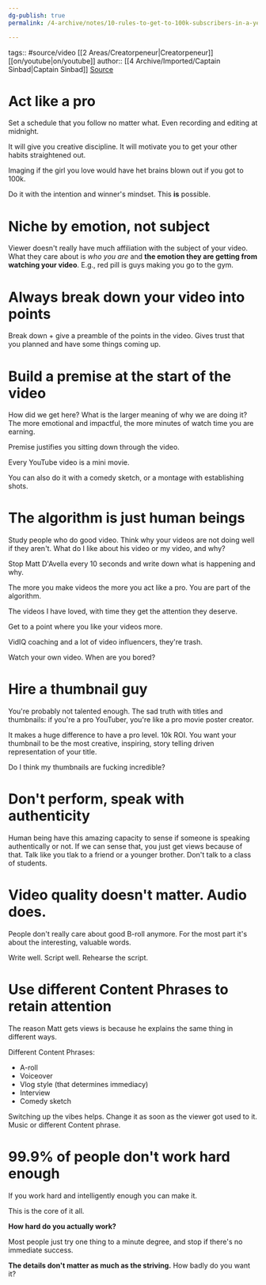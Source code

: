 ```yaml
---
dg-publish: true
permalink: /4-archive/notes/10-rules-to-get-to-100k-subscribers-in-a-year-captain-sinbad/

---
```


tags:: #source/video [[2 Areas/Creatorpeneur\|Creatorpeneur]] [[on/youtube\|on/youtube]]
author:: [[4 Archive/Imported/Captain Sinbad\|Captain Sinbad]]
[Source](https://www.youtube.com/watch?v=lwz_4D8T-kg)

# Act like a pro
Set a schedule that you follow no matter what. Even recording and editing at midnight.

It will give you creative discipline. It will motivate you to get your other habits straightened out.

Imaging if the girl you love would have het brains blown out if you got to 100k.

Do it with the intention and winner's mindset. This **is** possible.

# Niche by emotion, not subject
Viewer doesn't really have much affiliation with the subject of your video. What they care about is *who you are* and **the emotion they are getting from watching your video**. E.g., red pill is guys making you go to the gym.

# Always break down your video into points
Break down + give a preamble of the points in the video. Gives trust that you planned and have some things coming up.

# Build a premise at the start of the video
How did we get here? What is the larger meaning of why we are doing it? The more emotional and impactful, the more minutes of watch time you are earning.

Premise justifies you sitting down through the video.

Every YouTube video is a mini movie. 

You can also do it with a comedy sketch, or a montage with establishing shots.

# The algorithm is just human beings
Study people who do good video. Think why your videos are not doing well if they aren't. What do I like about his video or my video, and why?

Stop Matt D'Avella every 10 seconds and write down what is happening and why.

The more you make videos the more you act like a pro. You are part of the algorithm.

The videos I have loved, with time they get the attention they deserve.

Get to a point where you like your videos more.

VidIQ coaching and a lot of video influencers, they're trash.

Watch your own video. When are you bored?

# Hire a thumbnail guy
You're probably not talented enough. The sad truth with titles and thumbnails: if you're a pro YouTuber, you're like a pro movie poster creator.

It makes a huge difference to have a pro level. 10k ROI. You want your thumbnail to be the most creative, inspiring, story telling driven representation of your title.

Do I think my thumbnails are fucking incredible?

# Don't perform, speak with authenticity
Human being have this amazing capacity to sense if someone is speaking authentically or not. If we can sense that, you just get views because of that. Talk like you tlak to a friend or a younger brother. Don't talk to a class of students.

# Video quality doesn't matter. Audio does.
People don't really care about good B-roll anymore. For the most part it's about the interesting, valuable words.

Write well.
Script well.
Rehearse the script.

# Use different Content Phrases to retain attention
The reason Matt gets views is because he explains the same thing in different ways.

Different Content Phrases:
- A-roll
- Voiceover
- Vlog style (that determines immediacy)
- Interview
- Comedy sketch

Switching up the vibes helps. Change it as soon as the viewer got used to it. Music or different Content phrase.

# 99.9% of people don't work hard enough
If you work hard and intelligently enough you can make it.

This is the core of it all.

**How hard do you actually work?**

Most people just try one thing to a minute degree, and stop if there's no immediate success.

**The details don't matter as much as the striving.** How badly do you want it?